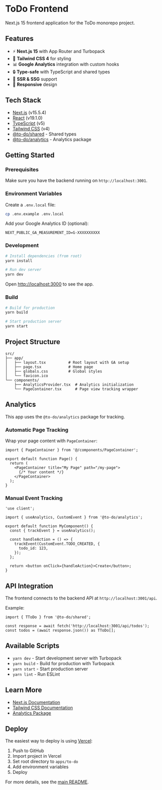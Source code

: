 # ToDo Frontend

Next.js 15 frontend application for the ToDo monorepo project.

## Features

- ⚡ **Next.js 15** with App Router and Turbopack
- 🎨 **Tailwind CSS 4** for styling
- 📊 **Google Analytics** integration with custom hooks
- 🔒 **Type-safe** with TypeScript and shared types
- 🚀 **SSR & SSG** support
- 📱 **Responsive** design

## Tech Stack

- [Next.js](https://nextjs.org/) (v15.5.4)
- [React](https://react.dev/) (v19.1.0)
- [TypeScript](https://www.typescriptlang.org/) (v5)
- [Tailwind CSS](https://tailwindcss.com/) (v4)
- [@to-do/shared](../shared) - Shared types
- [@to-do/analytics](../../packages/analytics) - Analytics package

## Getting Started

### Prerequisites

Make sure you have the backend running on `http://localhost:3001`.

### Environment Variables

Create a `.env.local` file:

```bash
cp .env.example .env.local
```

Add your Google Analytics ID (optional):

```env
NEXT_PUBLIC_GA_MEASUREMENT_ID=G-XXXXXXXXXX
```

### Development

```bash
# Install dependencies (from root)
yarn install

# Run dev server
yarn dev
```

Open [http://localhost:3000](http://localhost:3000) to see the app.

### Build

```bash
# Build for production
yarn build

# Start production server
yarn start
```

## Project Structure

```
src/
├── app/
│   ├── layout.tsx          # Root layout with GA setup
│   ├── page.tsx            # Home page
│   ├── globals.css         # Global styles
│   └── favicon.ico
└── components/
    ├── AnalyticsProvider.tsx  # Analytics initialization
    └── PageContainer.tsx      # Page view tracking wrapper
```

## Analytics

This app uses the `@to-do/analytics` package for tracking.

### Automatic Page Tracking

Wrap your page content with `PageContainer`:

```tsx
import { PageContainer } from '@/components/PageContainer';

export default function Page() {
  return (
    <PageContainer title="My Page" path="/my-page">
      {/* Your content */}
    </PageContainer>
  );
}
```

### Manual Event Tracking

```tsx
'use client';

import { useAnalytics, CustomEvent } from '@to-do/analytics';

export default function MyComponent() {
  const { trackEvent } = useAnalytics();

  const handleAction = () => {
    trackEvent(CustomEvent.TODO_CREATED, {
      todo_id: 123,
    });
  };

  return <button onClick={handleAction}>Create</button>;
}
```

## API Integration

The frontend connects to the backend API at `http://localhost:3001/api`.

Example:

```tsx
import { TToDo } from '@to-do/shared';

const response = await fetch('http://localhost:3001/api/todos');
const todos = (await response.json()) as TToDo[];
```

## Available Scripts

- `yarn dev` - Start development server with Turbopack
- `yarn build` - Build for production with Turbopack
- `yarn start` - Start production server
- `yarn lint` - Run ESLint

## Learn More

- [Next.js Documentation](https://nextjs.org/docs)
- [Tailwind CSS Documentation](https://tailwindcss.com/docs)
- [Analytics Package](../../packages/analytics/README.md)

## Deploy

The easiest way to deploy is using [Vercel](https://vercel.com):

1. Push to GitHub
2. Import project in Vercel
3. Set root directory to `apps/to-do`
4. Add environment variables
5. Deploy

For more details, see the [main README](../../README.md).
